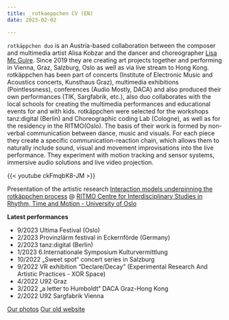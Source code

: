 ```yaml
---
title: _rotkaeppchen CV (EN)
date: 2023-02-02

---
```


`rotkäppchen duo` is an Austria-based collaboration between the composer and multimedia artist Alisa Kobzar and the dancer and choreographer [Lisa Mc Guire](https://mcguire.at/about.html). Since 2019 they are creating art projects together and performing in Vienna, Graz, Salzburg, Oslo as well as via live stream to Hong Kong. rotkäppchen has been part of concerts (Institute of Electronic Music and Acoustics  concerts, Kunsthaus Graz), multimedia exhibitions (Pointlessness), conferences (Audio Mostly, DACA) and also produced their own performances (TIK, Sargfabrik, etc.), also duo collaborates with the local schools for creating the multimedia performances and educational events for and with kids. rotkäppchen were selected for the workshops tanz:digital (Berlin) and Choreographic coding Lab (Cologne), as well as for the residency in the RITMO(Oslo). The basis of their work is formed by non-verbal communication between dance, music and visuals. For each piece they create a specific communication-reaction chain, which allows them to naturally include sound, visual and movement improvisations into the live performance. They experiment with motion tracking and sensor systems, immersive audio solutions and live video projection.


{{< youtube ckFmqbK8-JM >}}

Presentation of the artistic research [Interaction models underpinning the rotkäppchen process](https://www.uio.no/ritmo/english/news-and-events/events/food-and-paper/2023/alisa-kobzar/index.html)  @ [RITMO Centre for Interdisciplinary Studies in Rhythm, Time and Motion - University of Oslo](https://www.uio.no/ritmo/english/)



**Latest performances**

- 9/2023 Ultima Festival (Oslo)
- 2/2023 Provinzlärm festival in Eckernförde (Germany)
- 2/2023 tanz:digital (Berlin)
- 1/2023 6.Internationale Symposium Kulturvermittlung
- 10/2022 „Sweet spot“ concert series in Salzburg
- 9/2022 VR exhibition “Declare/Decay” (Experimental Research And Artistic Practices - XOR Space)
- 4/2022 U92 Graz
- 3/2022 „a letter to Humboldt“ DACA Graz-Hong Kong
- 2/2022 U92 Sargfabrik Vienna

[Our photos](https://alisakobzar.github.io/duo-rotkaeppchen/2_rotkaeppchen-photos/)
[Our old website](https://rotk3ppchen.weebly.com/) 




